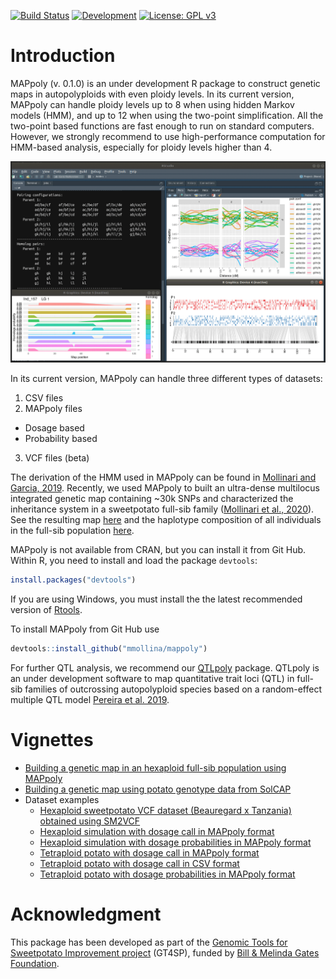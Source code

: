 [![Build Status](https://travis-ci.org/mmollina/MAPpoly.svg?branch=master)](https://travis-ci.org/mmollina/MAPpoly) [![Development](https://img.shields.io/badge/development-active-blue.svg)](https://img.shields.io/badge/development-active-blue.svg)
[![License: GPL v3](https://img.shields.io/badge/License-GPL%20v3-blue.svg)](https://www.gnu.org/licenses/gpl-3.0)

# Introduction

MAPpoly (v. 0.1.0) is an under development R package to construct genetic maps in autopolyploids with even ploidy levels. In its current version, MAPpoly can handle ploidy levels up to 8 when using hidden Markov models (HMM), and up to 12 when using the two-point simplification. All the two-point based functions are fast enough to run on standard computers. However, we strongly recommend to use high-performance computation for HMM-based analysis, especially for ploidy levels higher than 4. 

![IMAPpoly](mappoly.gif)


In its current version, MAPpoly can handle three different types of datasets:

1. CSV files 
2. MAPpoly files
  - Dosage based
  - Probability based
3. VCF files (beta)

The derivation of the HMM used in MAPpoly can be found in [Mollinari and Garcia, 2019](https://doi.org/10.1534/g3.119.400378). Recently, we used MAPpoly to built an ultra-dense multilocus integrated genetic map containing ~30k SNPs and characterized the inheritance system in a sweetpotato full-sib family ([Mollinari et al., 2020](https://doi.org/10.1534/g3.119.400620)). See the resulting map [here](https://gt4sp-genetic-map.shinyapps.io/bt_map/) and the haplotype composition of all individuals in the full-sib population [here](https://gt4sp-genetic-map.shinyapps.io/offspring_haplotype_BT_population/).

MAPpoly is not available from CRAN, but you can install it from Git Hub. Within R, you need to install and load the package `devtools`:

```R
install.packages("devtools")
```

If you are using Windows, you must install the the latest recommended version of [Rtools](https://cran.r-project.org/bin/windows/Rtools/).

To install MAPpoly from Git Hub use

```R
devtools::install_github("mmollina/mappoly")
```

For further QTL analysis, we recommend our [QTLpoly](https://github.com/guilherme-pereira/QTLpoly) package. QTLpoly is an under development software to map quantitative trait loci (QTL) in full-sib families of outcrossing autopolyploid species based on a random-effect multiple QTL model [Pereira et al. 2019](https://www.biorxiv.org/content/10.1101/622951v1). 

# Vignettes

* [Building a genetic map in an hexaploid full-sib population using MAPpoly](https://mmollina.github.io/tutorials/hexa_fake/haxaploid_map_construction.html)
* [Building a genetic map using potato genotype data from SolCAP](https://mmollina.github.io/MAPpoly_vignettes/vignette_tetraploid/vignette_tetraploid.html)
* Dataset examples
  * [Hexaploid sweetpotato VCF dataset (Beauregard  x Tanzania) obtained using SM2VCF](https://github.com/mmollina/MAPpoly_vignettes/tree/master/data/BT)
  * [Hexaploid simulation with dosage call in MAPpoly format](https://github.com/mmollina/tutorials/blob/master/datasets/hexafake)
  * [Hexaploid simulation with dosage probabilities in MAPpoly format](https://github.com/mmollina/tutorials/blob/master/datasets/hexafake_geno_dist)
  * [Tetraploid potato with dosage call in MAPpoly format](https://github.com/mmollina/tutorials/blob/master/datasets/SolCAP_dosage)
  * [Tetraploid potato with dosage call in CSV format](https://github.com/mmollina/tutorials/blob/master/datasets/tetra_solcap.csv)
  * [Tetraploid potato with dosage probabilities in MAPpoly format](https://github.com/mmollina/tutorials/blob/master/datasets/SolCAP)
  
# Acknowledgment 

This package has been developed as part of the [Genomic Tools for Sweetpotato Improvement project](https://sweetpotatogenomics.cals.ncsu.edu/) (GT4SP), funded by [Bill & Melinda Gates Foundation](https://www.gatesfoundation.org/).
